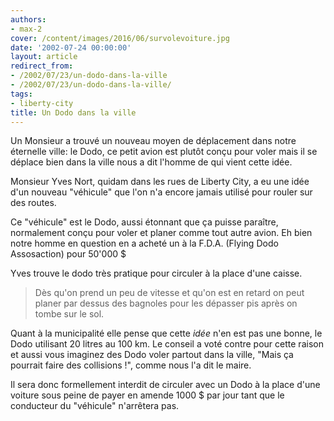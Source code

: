 ```yaml
---
authors:
- max-2
cover: /content/images/2016/06/survolevoiture.jpg
date: '2002-07-24 00:00:00'
layout: article
redirect_from:
- /2002/07/23/un-dodo-dans-la-ville
- /2002/07/23/un-dodo-dans-la-ville/
tags:
- liberty-city
title: Un Dodo dans la ville
---
```



Un Monsieur a trouvé un nouveau moyen de déplacement dans notre éternelle ville: le Dodo, ce petit avion est plutôt conçu pour voler mais il se déplace bien dans la ville nous a dit l'homme de qui vient cette idée.

Monsieur Yves Nort, quidam dans les rues de Liberty City, a eu une idée d'un nouveau "véhicule" que l'on n'a encore jamais utilisé pour rouler sur des routes.

Ce "véhicule" est le Dodo, aussi étonnant que ça puisse paraître, normalement conçu pour voler et planer comme tout autre avion. Eh bien notre homme en question en a acheté un à la F.D.A. (Flying Dodo Assosaction) pour 50'000 $

Yves trouve le dodo très pratique pour circuler à la place d'une caisse.

> Dès qu'on prend un peu de vitesse et qu'on est en retard on peut planer par dessus des bagnoles pour les dépasser pis après on tombe sur le sol.

Quant à la municipalité elle pense que cette _idée_ n'en est pas une bonne, le Dodo utilisant 20 litres au 100 km. Le conseil a voté contre pour cette raison et aussi vous imaginez des Dodo voler partout dans la ville, "Mais ça pourrait faire des collisions !", comme nous l'a dit le maire.

Il sera donc formellement interdit de circuler avec un Dodo à la place d'une voiture sous peine de payer en amende 1000 $ par jour tant que le conducteur du "véhicule" n'arrêtera pas.